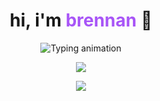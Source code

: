<h1 align="center">
  hi, i'm <span style="color:#a855f7;">brennan</span> 👋
</h1>

<p align="center">
  <img src="https://readme-typing-svg.demolab.com?font=Fira+Code&weight=500&size=22&duration=2500&pause=1000&center=true&vCenter=true&multiline=true&width=435&height=60&lines=front-end+developer" alt="Typing animation" />
</p>
</p>

<p align="center">
  <img src="https://skillicons.dev/icons?i=angular,js,ts,discordjs,docker,html,css,tailwind,git,npm,vscode,figma&theme=light" />
</p>

<p align="center">
  <a href="https://discord.com/users/slaypetes">
    <img src="https://img.shields.io/badge/discord-@slaypetes-5865F2?style=flat-square&logo=discord&logoColor=white" />
  </a>
</p>
